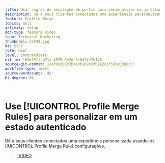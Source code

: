 ```yaml
---
title: Usar regras de mesclagem de perfis para personalizar em um estado autenticado
description: Dê a seus clientes conectados uma experiência personalizada usando essas configurações de Regra de mesclagem de perfis.
feature: Profile Merge
topics: null
activity: setup
doc-type: feature video
team: Technical Marketing
thumbnail: 35938.jpg
kt: 5357
role: User
level: Intermediate
exl-id: 189b751f-b71a-4579-8e2d-fc0d24e7e148
source-git-commit: 124f03208f2b4e3b109b3f02a2d3d59210da5cc7
workflow-type: tm+mt
source-wordcount: '42'
ht-degree: 0%

---
```


# Use [!UICONTROL Profile Merge Rules] para personalizar em um estado autenticado

Dê a seus clientes conectados uma experiência personalizada usando-os [!UICONTROL Profile Merge Rule] configurações.

>[!VIDEO](https://video.tv.adobe.com/v/35938/?quality=12&learn=on)
